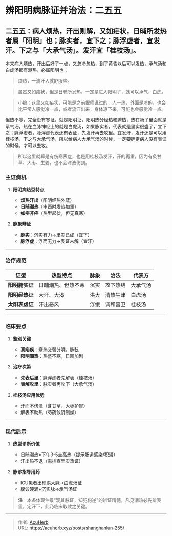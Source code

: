 # 辨阳明病脉证并治法：二五五


## 二五五：病人烦热，汗出则解，又如疟状，日晡所发热者属「阳明」也；脉实者，宜下之；脉浮虚者，宜发汗。下之与「大承气汤」。发汗宜「桂枝汤」。

<!--more-->

本来病人烦热，汗出后好了一点，又忽冷忽热，到了黄昏以后可以发热，承气汤和白虎汤都有潮热，必属阳明也；

> 烦热，一流汗人就舒服些。

> 虽然又如疟状，但是日晡所发热，一定是进入阳明了，就可以承气、白虎。

> 小编：这里又如疟状，可能是之前倪师说过的，人一热，外面是冷的，也会比平常人感觉冷一点，或者流汗出来，身体凉下来，可能也会感觉冷一点。

但热不寒，完全没有寒证，就是阳明证，阳明热分经热和腑热，热在肠子里面就是承气汤，热在血脉神经上的就是白虎汤，如果脉实者，代表就是里实很盛了，宜下之；脉浮虚者，脉浮虚代表还有表证，先发汗再去攻里。宜发汗，发汗还是可以用桂枝汤，下之与大承气汤，所以给病人大承气汤的时候，一定要确定病人没有表证的时候，才可以去攻。

> 所以这里就算是有伤寒表症，也是用桂枝汤发汗，开的再重，因为有炙甘草、大枣、生姜，也不会津液伤到。

### **主证病机**  
1. **阳明病热型特点**  
   - **烦热汗出**（阳明经热外蒸）  
   - **日晡潮热**（申酉时发热加重）  
   - **如疟非疟**（热型起伏，但无真寒）  

2. **脉象辨证**  
   - **脉实**：沉实有力→里实已成（宜下）  
   - **脉浮虚**：浮而无力→表证未解（宜汗）  

---

### **治疗规范**  
| **证型**         | **热型特点**       | **脉象** | **治法**       | **代表方** |  
|-------------------|--------------------|----------|----------------|------------|  
| **阳明腑实证**   | 日晡潮热、但热不寒 | 沉实     | 攻下热结       | 大承气汤   |  
| **阳明经热证**   | 大汗、大渴         | 洪大     | 清热生津       | 白虎汤     |  
| **太阳表虚证**   | 汗出恶风           | 浮缓     | 调和营卫       | 桂枝汤     |  

---

### **临床要点**  
1. **鉴别关键**  
   - **真疟疾**：寒热交替分明，脉弦  
   - **阳明潮热**：热盛不寒，日晡加剧  

2. **治疗次第**  
   - **先表后里**：脉浮虚者先解表（桂枝汤）  
   - **表解攻里**：脉实者再攻下（大承气汤）  

3. **桂枝汤应用优势**  
   - 汗而不伤津（含甘草、大枣护胃）  
   - 解表不助热（芍药敛阴制燥）  

---

### **现代启示**  
1. **热型诊断价值**  
   - 日晡潮热≈下午3-5点高热（提示肠道感染/积滞）  
   - 汗出热不退（需排查里实热证）  

2. **脉诊指导用药**  
   - ICU患者出现洪大脉→白虎汤证  
   - 腹诊硬满+沉实脉→承气汤证  

> **注**：本条体现仲景"观其脉证，知犯何逆"的辨证精髓，凡见潮热必先辨表里，定汗下，此乃临床取效之关键。

---

> 作者: [AcuHerb](https://acuherb.xyz)  
> URL: https://acuherb.xyz/posts/shanghanlun-255/  

